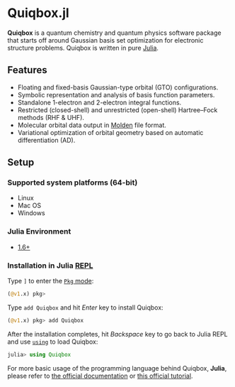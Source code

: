 # Quiqbox.jl

**Quiqbox** is a quantum chemistry and quantum physics software package that starts off around Gaussian basis set optimization for electronic structure problems. Quiqbox is written in pure [Julia](https://julialang.org/).

## Features

* Floating and fixed-basis Gaussian-type orbital (GTO) configurations.
* Symbolic representation and analysis of basis function parameters.
* Standalone 1-electron and 2-electron integral functions.
* Restricted (closed-shell) and unrestricted (open-shell) Hartree–Fock methods (RHF & UHF).
* Molecular orbital data output in [Molden](https://www3.cmbi.umcn.nl/molden/) file format.
* Variational optimization of orbital geometry based on automatic differentiation (AD).

## Setup

### Supported system platforms (64-bit)

* Linux
* Mac OS
* Windows

### Julia Environment

* [1.6+](https://github.com/frankwswang/Quiqbox.jl/actions/workflows/CI.yml)

### Installation in Julia [REPL](https://docs.julialang.org/en/v1/manual/getting-started/)

Type `]` to enter the [`Pkg` mode](https://docs.julialang.org/en/v1/stdlib/REPL/#Pkg-mode):

```julia
(@v1.x) pkg>
```

Type `add Quiqbox` and hit *Enter* key to install Quiqbox:

```julia
(@v1.x) pkg> add Quiqbox
```

After the installation completes, hit *Backspace* key to go back to Julia REPL and use [`using`](https://docs.julialang.org/en/v1/base/base/#using) to load Quiqbox:

```julia
julia> using Quiqbox
```

For more basic usage of the programming language behind Quiqbox, **Julia**, please refer to [the official documentation](https://docs.julialang.org/) or [this official tutorial](https://juliaacademy.com/p/intro-to-julia).
